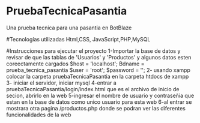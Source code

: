 # PruebaTecnicaPasantia
Una prueba tecnica para una pasantia en BotBlaze

#Tecnologías utilizadas
Html,CSS, JavaScript,PHP,MySQL

#Instrucciones para ejecutar el proyecto
1-Importar la base de datos y revisar de que las tablas de 'Usuarios' y 'Productos' y algunos datos esten coreectamente cargados
$host = 'localhost'; 
Bdname = prueba_tecnica_pasantia
$user = 'root';
$password = '';
2- usando xampp colocar la carpeta pruebaTecnicaPasantia en la carpeta htdocs de xampp 
3- iniciar el servidor, iniciar mysql
4-entrar a pruebaTecnicaPasantia/login/index.html que es el archivo de inicio de secion, abrirlo en la web
5-ingresar el nombre de usuario y contraseñia que estan en la base de datos como unico usuario para esta web
6-al entrar se mostrara otra pagina /productos.php donde se podran ver las diferentes funcionalidades de la web


